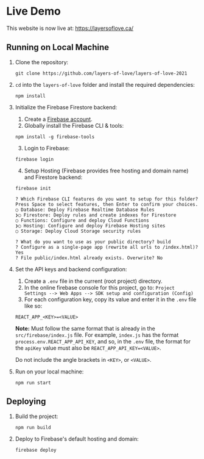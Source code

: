 # Live Demo
This website is now live at: https://layersoflove.ca/

## Running on Local Machine
1. Clone the repository:

    ```
    git clone https://github.com/layers-of-love/layers-of-love-2021
    ```
2. `cd` into the `layers-of-love` folder and install the required dependencies:

    ```
    npm install
    ```
3. Initialize the Firebase Firestore backend:
    1. Create a [Firebase account](https://firebase.google.com/).
    2. Globally install the Firebase CLI & tools:


    ```
    npm install -g firebase-tools
    ```
    3. Login to Firebase:


    ```
    firebase login
    ```
    4. Setup Hosting (Firebase provides free hosting and domain name) and Firestore backend:


    ```
    firebase init
    ```

    ```
    ? Which Firebase CLI features do you want to setup for this folder?
    Press Space to select features, then Enter to confirm your choices.
    ◯ Database: Deploy Firebase Realtime Database Rules
    ❯◯ Firestore: Deploy rules and create indexes for Firestore
    ◯ Functions: Configure and deploy Cloud Functions
    ❯◯ Hosting: Configure and deploy Firebase Hosting sites
    ◯ Storage: Deploy Cloud Storage security rules
    ```

    ```
    ? What do you want to use as your public directory? build
    ? Configure as a single-page app (rewrite all urls to /index.html)? Yes
    ? File public/index.html already exists. Overwrite? No
    ```

4. Set the API keys and backend configuration:
    1. Create a `.env` file in the current (root project) directory.
    2. In the online firebase console for this project, go to: `Project Settings --> Web Apps --> SDK setup and configuration (Config)`
    3. For each configuration key, copy its value and enter it in the `.env` file like so:

    ```
    REACT_APP_<KEY>=<VALUE>
    ```

    **Note:** Must follow the same format that is already in the `src/firebase/index.js` file. For example, `index.js` has the format `process.env.REACT_APP_API_KEY`, and so, in the `.env` file, the format for the `apiKey` value must also be `REACT_APP_API_KEY=<VALUE>`.
    
    Do not include the angle brackets in `<KEY>`, or `<VALUE>`.

5. Run on your local machine:

    ```
    npm run start
    ```
    
## Deploying
1. Build the project:

    ```
    npm run build
    ```
2. Deploy to Firebase's default hosting and domain:

    ```
    firebase deploy
    ```
